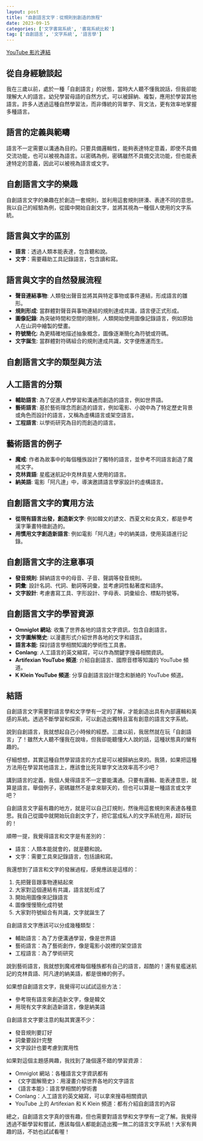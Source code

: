 ```yaml
---
layout: post
title: "自創語言文字：從規則到創造的旅程"
date: 2023-09-15
categories: ['文字書寫系統', '書寫系統比較']
tag: ['自創語言', '文字系統', '語言學']
---
```


[YouTube 影片連結](https://youtube.com/live/CkW4z8bWaOc?feature=share)

## 從自身經驗談起

我在三歲以前，處於一種「自創語言」的狀態，當時大人聽不懂我說話，但我卻能理解大人的語言。幼兒學習母語的自然方式，可以被歸納、複製，應用於學習其他語言。許多人透過這種自然學習法，而非傳統的背單字、背文法，更有效率地掌握多種語言。

## 語言的定義與範疇

語言不一定需要以溝通為目的。只要具備邏輯性，能夠表達特定意義，即使不具備交流功能，也可以被視為語言。以密碼為例，密碼雖然不具備交流功能，但也能表達特定的意義，因此可以被視為語言或文字。

## 自創語言文字的樂趣

自創語言文字的樂趣在於創造一套規則，並利用這套規則拼湊、表達不同的意思。我以自己的經驗為例，從國中開始自創文字，並將其視為一種個人使用的文字系統。

## 語言與文字的區別

- **語言**：透過人類本能表達，包含聽和說。
- **文字**：需要藉助工具記錄語言，包含讀和寫。

## 語言與文字的自然發展流程

- **聲音連結事物**: 人類發出聲音並將其與特定事物或事件連結，形成語言的雛形。
- **規則形成**: 當群體對聲音與事物連結的規則達成共識，語言便正式形成。
- **圖像記錄**: 為突破時間和空間的限制，人類開始使用圖像記錄語言，例如原始人在山洞中繪製的壁畫。
- **符號簡化**: 為更精確地描述抽象概念，圖像逐漸簡化為符號或符碼。
- **文字誕生**: 當群體對符碼組合的規則達成共識，文字便應運而生。

## 自創語言文字的類型與方法

## 人工語言的分類

- **輔助語言**: 為了促進人們學習和溝通而創造的語言，例如世界語。
- **藝術語言**: 基於藝術理念而創造的語言，例如電影、小說中為了特定歷史背景或角色而設計的語言，又稱為虛構語言或架空語言。
- **工程語言**: 以學術研究為目的而創造的語言。

## 藝術語言的例子

- **魔戒**: 作者為故事中的每個種族設計了獨特的語言，並參考不同語言創造了魔戒文字。
- **克林貢語**: 星艦迷航記中克林貢星人使用的語言。
- **納美語**: 電影「阿凡達」中，導演邀請語言學家設計的虛構語言。

## 自創語言文字的實用方法

- **從現有語言出發，創造新文字**: 例如韓文的諺文、西夏文和女真文，都是參考漢字筆畫特徵創造的。
- **用慣用文字創造新語言**: 例如電影「阿凡達」中的納美語，使用英語進行記錄。

## 自創語言文字的注意事項

- **發音規則**: 歸納語言中的母音、子音、聲調等發音規則。
- **詞彙**: 設計名詞、代詞、動詞等詞彙，並考慮詞性黏著度和語序。
- **文字設計**: 考慮書寫工具、字形設計、字母表、詞彙組合、標點符號等。

## 自創語言文字的學習資源

- **Omniglot 網站**: 收集了世界各地的語言文字資訊，包含自創語言。
- **文字圖解簡史**: 以漫畫形式介紹世界各地的文字和語言。
- **語言本能**: 探討語言學相關知識的學術性工具書。
- **Conlang**: 人工語言的英文縮寫，可以作為關鍵字搜尋相關資訊。
- **Artifexian YouTube 頻道**: 介紹自創語言、國際音標等知識的 YouTube 頻道。
- **K Klein YouTube 頻道**: 分享自創語言設計理念和脈絡的 YouTube 頻道。

## 結語

自創語言文字需要對語言學和文字學有一定的了解，才能創造出具有內部邏輯和美感的系統。透過不斷學習和探索，可以創造出獨特且富有創意的語言文字系統。

說到自創語言，我就想起自己小時候的經歷。三歲以前，我居然就在玩「自創語言」了！雖然大人聽不懂我在說啥，但我卻能聽懂大人說的話，這種狀態真的蠻有趣的。

仔細想想，其實這種自然學習語言的方式是可以被歸納出來的。我猜，如果把這種方法用在學習其他語言上，應該會比死背單字文法效率高不少吧？

講到語言的定義，我個人覺得語言不一定要能溝通。只要有邏輯、能表達意思，就算是語言。舉個例子，密碼雖然不是拿來聊天的，但也可以算是一種語言或文字吧？

自創語言文字最有趣的地方，就是可以自己訂規則，然後用這套規則來表達各種意思。我自己從國中就開始玩自創文字了，把它當成私人的文字系統在用，超好玩的！

順帶一提，我覺得語言和文字是有差別的：

- 語言：人類本能就會的，就是聽和說。
- 文字：需要工具來記錄語言，包括讀和寫。

我還想到了語言和文字的發展過程，感覺應該是這樣的：

1. 先把聲音跟事物連結起來
2. 大家對這個連結有共識，語言就形成了
3. 開始用圖像來記錄語言
4. 圖像慢慢簡化成符號
5. 大家對符號組合有共識，文字就誕生了

自創語言文字應該可以分成幾種類型：

- 輔助語言：為了方便溝通學習，像是世界語
- 藝術語言：為了藝術創作，像是電影小說裡的架空語言
- 工程語言：為了學術研究

說到藝術語言，我就想到魔戒裡每個種族都有自己的語言，超酷的！還有星艦迷航記的克林貢語、阿凡達的納美語，都是很棒的例子。

如果想自創語言文字，我覺得可以試試這些方法：

- 參考現有語言來創造新文字，像是韓文
- 用現有文字來創造新語言，像是納美語

自創語言文字要注意的點其實還不少：

- 發音規則要訂好
- 詞彙要設計完整
- 文字設計也要考慮到實用性

如果對這個主題感興趣，我找到了幾個還不錯的學習資源：

- Omniglot 網站：各種語言文字資訊都有
- 《文字圖解簡史》：用漫畫介紹世界各地的文字語言
- 《語言本能》：語言學相關的學術書
- Conlang：人工語言的英文縮寫，可以拿來搜尋相關資訊
- YouTube 上的 Artifexian 和 K Klein 頻道：都有介紹自創語言的內容

總之，自創語言文字真的很有趣，但也需要對語言學和文字學有一定了解。我覺得透過不斷學習和嘗試，應該每個人都能創造出獨一無二的語言文字系統！大家有興趣的話，不妨也試試看喔！
